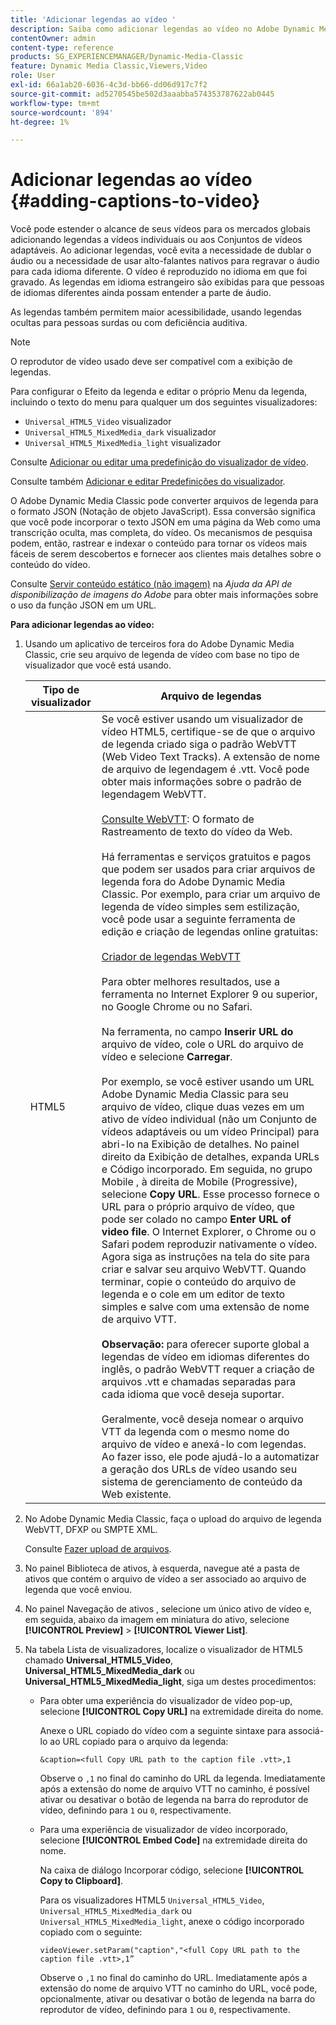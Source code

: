 ```yaml
---
title: 'Adicionar legendas ao vídeo '
description: Saiba como adicionar legendas ao vídeo no Adobe Dynamic Media Classic.
contentOwner: admin
content-type: reference
products: SG_EXPERIENCEMANAGER/Dynamic-Media-Classic
feature: Dynamic Media Classic,Viewers,Video
role: User
exl-id: 66a1ab20-6036-4c3d-bb66-dd06d917c7f2
source-git-commit: ad5270545be502d3aaabba574353787622ab0445
workflow-type: tm+mt
source-wordcount: '894'
ht-degree: 1%

---
```


# Adicionar legendas ao vídeo {#adding-captions-to-video}

Você pode estender o alcance de seus vídeos para os mercados globais adicionando legendas a vídeos individuais ou aos Conjuntos de vídeos adaptáveis. Ao adicionar legendas, você evita a necessidade de dublar o áudio ou a necessidade de usar alto-falantes nativos para regravar o áudio para cada idioma diferente. O vídeo é reproduzido no idioma em que foi gravado. As legendas em idioma estrangeiro são exibidas para que pessoas de idiomas diferentes ainda possam entender a parte de áudio.

As legendas também permitem maior acessibilidade, usando legendas ocultas para pessoas surdas ou com deficiência auditiva.

>[!NOTE]
>
>O reprodutor de vídeo usado deve ser compatível com a exibição de legendas.

Para configurar o Efeito da legenda e editar o próprio Menu da legenda, incluindo o texto do menu para qualquer um dos seguintes visualizadores:

* `Universal_HTML5_Video` visualizador
* `Universal_HTML5_MixedMedia_dark` visualizador
* `Universal_HTML5_MixedMedia_light` visualizador

Consulte [Adicionar ou editar uma predefinição do visualizador de vídeo](previewing-videos-video-viewer.md#adding_or_editing_a_video_viewer_preset).

Consulte também [Adicionar e editar Predefinições do visualizador](application-setup.md#adding_and_editing_viewer_presets).

O Adobe Dynamic Media Classic pode converter arquivos de legenda para o formato JSON (Notação de objeto JavaScript). Essa conversão significa que você pode incorporar o texto JSON em uma página da Web como uma transcrição oculta, mas completa, do vídeo. Os mecanismos de pesquisa podem, então, rastrear e indexar o conteúdo para tornar os vídeos mais fáceis de serem descobertos e fornecer aos clientes mais detalhes sobre o conteúdo do vídeo.

Consulte [Servir conteúdo estático (não imagem)](https://experienceleague.adobe.com/docs/dynamic-media-developer-resources/image-serving-api/image-serving-api/c-serving-static-nonimage-contents.html?lang=en#image-serving-api) na *Ajuda da API de disponibilização de imagens do Adobe* para obter mais informações sobre o uso da função JSON em um URL.

**Para adicionar legendas ao vídeo:**

1. Usando um aplicativo de terceiros fora do Adobe Dynamic Media Classic, crie seu arquivo de legenda de vídeo com base no tipo de visualizador que você está usando.

   | Tipo de visualizador | Arquivo de legendas |
   |--- |--- |
   | HTML5 | Se você estiver usando um visualizador de vídeo HTML5, certifique-se de que o arquivo de legenda criado siga o padrão WebVTT (Web Video Text Tracks). A extensão de nome de arquivo de legendagem é .vtt. Você pode obter mais informações sobre o padrão de legendagem WebVTT.<br><br>[Consulte WebVTT](https://w3c.github.io/webvtt/): O formato de Rastreamento de texto do vídeo da Web. <br><br>Há ferramentas e serviços gratuitos e pagos que podem ser usados para criar arquivos de legenda fora do Adobe Dynamic Media Classic. Por exemplo, para criar um arquivo de legenda de vídeo simples sem estilização, você pode usar a seguinte ferramenta de edição e criação de legendas online gratuitas: <br><br>[Criador de legendas WebVTT](https://testdrive-archive.azurewebsites.net/Graphics/CaptionMaker/Default.html) <br><br>Para obter melhores resultados, use a ferramenta no Internet Explorer 9 ou superior, no Google Chrome ou no Safari. <br><br>Na ferramenta, no campo  <b>Inserir URL do </b> arquivo de vídeo, cole o URL do arquivo de vídeo e selecione  <b>Carregar</b>. <br><br>Por exemplo, se você estiver usando um URL Adobe Dynamic Media Classic para seu arquivo de vídeo, clique duas vezes em um ativo de vídeo individual (não um Conjunto de vídeos adaptáveis ou um vídeo Principal) para abri-lo na Exibição de detalhes. No painel direito da Exibição de detalhes, expanda URLs e Código incorporado. Em seguida, no grupo Mobile , à direita de Mobile (Progressive), selecione <b>Copy URL</b>. Esse processo fornece o URL para o próprio arquivo de vídeo, que pode ser colado no campo <b>Enter URL of video file</b>. O Internet Explorer, o Chrome ou o Safari podem reproduzir nativamente o vídeo. Agora siga as instruções na tela do site para criar e salvar seu arquivo WebVTT. Quando terminar, copie o conteúdo do arquivo de legenda e o cole em um editor de texto simples e salve com uma extensão de nome de arquivo VTT. <br><br><b>Observação:</b> para oferecer suporte global a legendas de vídeo em idiomas diferentes do inglês, o padrão WebVTT requer a criação de arquivos .vtt e chamadas separadas para cada idioma que você deseja suportar. <br><br>Geralmente, você deseja nomear o arquivo VTT da legenda com o mesmo nome do arquivo de vídeo e anexá-lo com legendas. Ao fazer isso, ele pode ajudá-lo a automatizar a geração dos URLs de vídeo usando seu sistema de gerenciamento de conteúdo da Web existente. |

1. No Adobe Dynamic Media Classic, faça o upload do arquivo de legenda WebVTT, DFXP ou SMPTE XML.

   Consulte [Fazer upload de arquivos](uploading-files.md#uploading_files).

1. No painel Biblioteca de ativos, à esquerda, navegue até a pasta de ativos que contém o arquivo de vídeo a ser associado ao arquivo de legenda que você enviou.
1. No painel Navegação de ativos , selecione um único ativo de vídeo e, em seguida, abaixo da imagem em miniatura do ativo, selecione **[!UICONTROL Preview]** > **[!UICONTROL Viewer List]**.
1. Na tabela Lista de visualizadores, localize o visualizador de HTML5 chamado **Universal_HTML5_Video**, **Universal_HTML5_MixedMedia_dark** ou **Universal_HTML5_MixedMedia_light**, siga um destes procedimentos:

   * Para obter uma experiência do visualizador de vídeo pop-up, selecione **[!UICONTROL Copy URL]** na extremidade direita do nome.

      Anexe o URL copiado do vídeo com a seguinte sintaxe para associá-lo ao URL copiado para o arquivo da legenda:

      `&caption=<full Copy URL path to the caption file .vtt>,1`

      Observe o `,1` no final do caminho do URL da legenda. Imediatamente após a extensão do nome de arquivo VTT no caminho, é possível ativar ou desativar o botão de legenda na barra do reprodutor de vídeo, definindo para `1` ou `0`, respectivamente.

   * Para uma experiência de visualizador de vídeo incorporado, selecione **[!UICONTROL Embed Code]** na extremidade direita do nome.

      Na caixa de diálogo Incorporar código, selecione **[!UICONTROL Copy to Clipboard]**.

      Para os visualizadores HTML5 `Universal_HTML5_Video`, `Universal_HTML5_MixedMedia_dark` ou `Universal_HTML5_MixedMedia_light`, anexe o código incorporado copiado com o seguinte:

      `videoViewer.setParam("caption","<full Copy URL path to the caption file .vtt>,1”`

      Observe o `,1` no final do caminho do URL. Imediatamente após a extensão do nome de arquivo VTT no caminho do URL, você pode, opcionalmente, ativar ou desativar o botão de legenda na barra do reprodutor de vídeo, definindo para `1` ou `0`, respectivamente.
